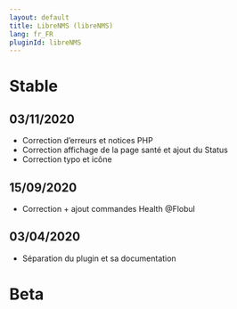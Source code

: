 ```yaml
---
layout: default
title: LibreNMS (libreNMS)
lang: fr_FR
pluginId: libreNMS
---
```


# Stable
## 03/11/2020
* Correction d’erreurs et notices PHP
* Correction affichage de la page santé et ajout du Status
* Correction typo et icône

## 15/09/2020
* Correction + ajout commandes Health @Flobul

## 03/04/2020
* Séparation du plugin et sa documentation

# Beta
